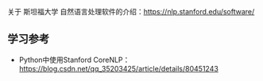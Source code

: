 
关于 斯坦福大学 自然语言处理软件的介绍：https://nlp.stanford.edu/software/



## 学习参考

- Python中使用Stanford CoreNLP：https://blog.csdn.net/qq_35203425/article/details/80451243